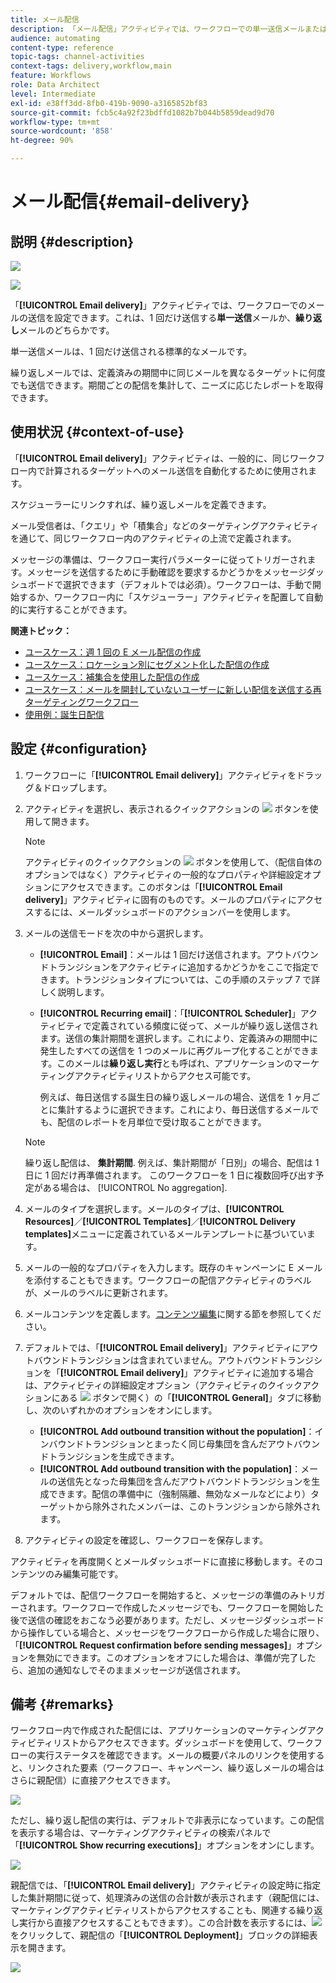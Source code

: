 ```yaml
---
title: メール配信
description: 「メール配信」アクティビティでは、ワークフローでの単一送信メールまたは繰り返しメールの送信を設定できます。
audience: automating
content-type: reference
topic-tags: channel-activities
context-tags: delivery,workflow,main
feature: Workflows
role: Data Architect
level: Intermediate
exl-id: e38ff3dd-8fb0-419b-9090-a3165852bf83
source-git-commit: fcb5c4a92f23bdffd1082b7b044b5859dead9d70
workflow-type: tm+mt
source-wordcount: '858'
ht-degree: 90%

---
```


# メール配信{#email-delivery}

## 説明 {#description}

![](assets/email.png)

![](assets/recurrentemail.png)

「**[!UICONTROL Email delivery]**」アクティビティでは、ワークフローでのメールの送信を設定できます。これは、1 回だけ送信する&#x200B;**単一送信**&#x200B;メールか、**繰り返し**&#x200B;メールのどちらかです。

単一送信メールは、1 回だけ送信される標準的なメールです。

繰り返しメールでは、定義済みの期間中に同じメールを異なるターゲットに何度でも送信できます。期間ごとの配信を集計して、ニーズに応じたレポートを取得できます。

## 使用状況 {#context-of-use}

「**[!UICONTROL Email delivery]**」アクティビティは、一般的に、同じワークフロー内で計算されるターゲットへのメール送信を自動化するために使用されます。

スケジューラーにリンクすれば、繰り返しメールを定義できます。

メール受信者は、「クエリ」や「積集合」などのターゲティングアクティビティを通じて、同じワークフロー内のアクティビティの上流で定義されます。

メッセージの準備は、ワークフロー実行パラメーターに従ってトリガーされます。メッセージを送信するために手動確認を要求するかどうかをメッセージダッシュボードで選択できます（デフォルトでは必須）。ワークフローは、手動で開始するか、ワークフロー内に「スケジューラー」アクティビティを配置して自動的に実行することができます。

**関連トピック：**

* [ユースケース：週 1 回の E メール配信の作成](../../automating/using/workflow-weekly-offer.md)
* [ユースケース：ロケーション別にセグメント化した配信の作成](../../automating/using/workflow-segmentation-location.md)
* [ユースケース：補集合を使用した配信の作成](../../automating/using/workflow-created-query-with-complement.md)
* [ユースケース：メールを開封していないユーザーに新しい配信を送信する再ターゲティングワークフロー](../../automating/using/workflow-cross-channel-retargeting.md)
* [使用例：誕生日配信](../../automating/using/birthday-delivery.md)

## 設定 {#configuration}

1. ワークフローに「**[!UICONTROL Email delivery]**」アクティビティをドラッグ＆ドロップします。
1. アクティビティを選択し、表示されるクイックアクションの ![](assets/edit_darkgrey-24px.png) ボタンを使用して開きます。

   >[!NOTE]
   >
   >アクティビティのクイックアクションの ![](assets/dlv_activity_params-24px.png) ボタンを使用して、（配信自体のオプションではなく）アクティビティの一般的なプロパティや詳細設定オプションにアクセスできます。このボタンは「**[!UICONTROL Email delivery]**」アクティビティに固有のものです。メールのプロパティにアクセスするには、メールダッシュボードのアクションバーを使用します。

1. メールの送信モードを次の中から選択します。

   * **[!UICONTROL Email]**：メールは 1 回だけ送信されます。アウトバウンドトランジションをアクティビティに追加するかどうかをここで指定できます。トランジションタイプについては、この手順のステップ 7 で詳しく説明します。
   * **[!UICONTROL Recurring email]**：「**[!UICONTROL Scheduler]**」アクティビティで定義されている頻度に従って、メールが繰り返し送信されます。送信の集計期間を選択します。これにより、定義済みの期間中に発生したすべての送信を 1 つのメールに再グループ化することができます。このメールは&#x200B;**繰り返し実行**&#x200B;とも呼ばれ、アプリケーションのマーケティングアクティビティリストからアクセス可能です。

     例えば、毎日送信する誕生日の繰り返しメールの場合、送信を 1 ヶ月ごとに集計するように選択できます。これにより、毎日送信するメールでも、配信のレポートを月単位で受け取ることができます。

   >[!NOTE]
   >
   >繰り返し配信は、 **集計期間**. 例えば、集計期間が「日別」の場合、配信は 1 日に 1 回だけ再準備されます。 このワークフローを 1 日に複数回呼び出す予定がある場合は、 [!UICONTROL No aggregation].

1. メールのタイプを選択します。メールのタイプは、**[!UICONTROL Resources]**／**[!UICONTROL Templates]**／**[!UICONTROL Delivery templates]**&#x200B;メニューに定義されているメールテンプレートに基づいています。
1. メールの一般的なプロパティを入力します。既存のキャンペーンに E メールを添付することもできます。ワークフローの配信アクティビティのラベルが、メールのラベルに更新されます。
1. メールコンテンツを定義します。[コンテンツ編集](../../designing/using/designing-content-in-adobe-campaign.md)に関する節を参照してください。
1. デフォルトでは、「**[!UICONTROL Email delivery]**」アクティビティにアウトバウンドトランジションは含まれていません。アウトバウンドトランジションを「**[!UICONTROL Email delivery]**」アクティビティに追加する場合は、アクティビティの詳細設定オプション（アクティビティのクイックアクションにある ![](assets/dlv_activity_params-24px.png) ボタンで開く）の「**[!UICONTROL General]**」タブに移動し、次のいずれかのオプションをオンにします。

   * **[!UICONTROL Add outbound transition without the population]**：インバウンドトランジションとまったく同じ母集団を含んだアウトバウンドトランジションを生成できます。
   * **[!UICONTROL Add outbound transition with the population]**：メールの送信先となった母集団を含んだアウトバウンドトランジションを生成できます。配信の準備中に（強制隔離、無効なメールなどにより）ターゲットから除外されたメンバーは、このトランジションから除外されます。

1. アクティビティの設定を確認し、ワークフローを保存します。

アクティビティを再度開くとメールダッシュボードに直接に移動します。そのコンテンツのみ編集可能です。

デフォルトでは、配信ワークフローを開始すると、メッセージの準備のみトリガーされます。ワークフローで作成したメッセージでも、ワークフローを開始した後で送信の確認をおこなう必要があります。ただし、メッセージダッシュボードから操作している場合と、メッセージをワークフローから作成した場合に限り、「**[!UICONTROL Request confirmation before sending messages]**」オプションを無効にできます。このオプションをオフにした場合は、準備が完了したら、追加の通知なしでそのままメッセージが送信されます。

## 備考 {#remarks}

ワークフロー内で作成された配信には、アプリケーションのマーケティングアクティビティリストからアクセスできます。ダッシュボードを使用して、ワークフローの実行ステータスを確認できます。メールの概要パネルのリンクを使用すると、リンクされた要素（ワークフロー、キャンペーン、繰り返しメールの場合はさらに親配信）に直接アクセスできます。

![](assets/wkf_display_recurrent_executions_2.png)

ただし、繰り返し配信の実行は、デフォルトで非表示になっています。この配信を表示する場合は、マーケティングアクティビティの検索パネルで「**[!UICONTROL Show recurring executions]**」オプションをオンにします。

![](assets/wkf_display_recurrent_executions.png)

親配信では、「**[!UICONTROL Email delivery]**」アクティビティの設定時に指定した集計期間に従って、処理済みの送信の合計数が表示されます（親配信には、マーケティングアクティビティリストからアクセスすることも、関連する繰り返し実行から直接アクセスすることもできます）。この合計数を表示するには、![](assets/wkf_dlv_detail_button.png) をクリックして、親配信の「**[!UICONTROL Deployment]**」ブロックの詳細表示を開きます。

![](assets/wkf_display_recurrent_executions_3.png)

